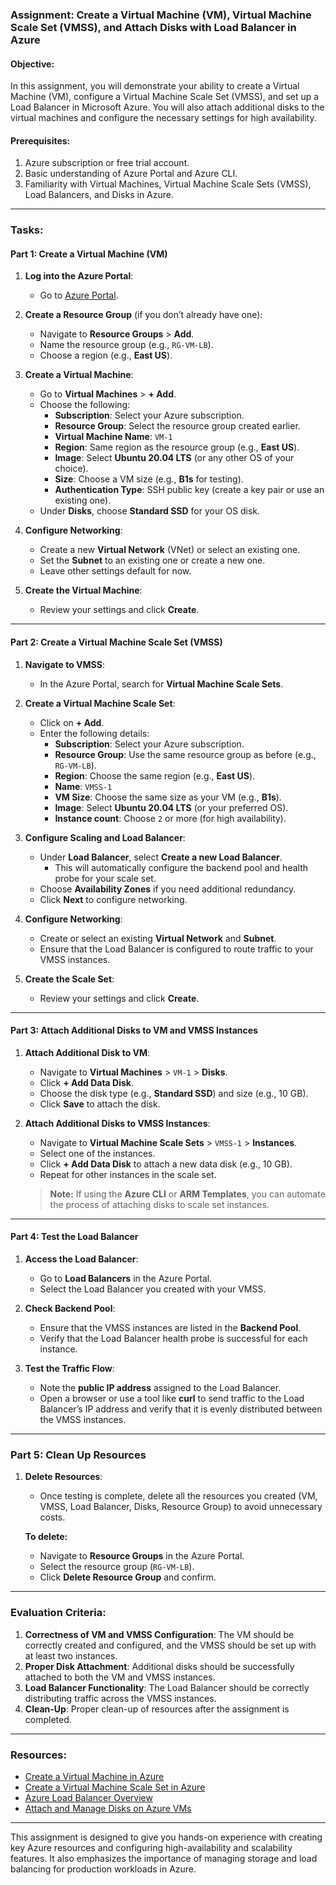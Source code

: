 ### **Assignment: Create a Virtual Machine (VM), Virtual Machine Scale Set (VMSS), and Attach Disks with Load Balancer in Azure**

#### **Objective:**
In this assignment, you will demonstrate your ability to create a Virtual Machine (VM), configure a Virtual Machine Scale Set (VMSS), and set up a Load Balancer in Microsoft Azure. You will also attach additional disks to the virtual machines and configure the necessary settings for high availability.

#### **Prerequisites:**
1. Azure subscription or free trial account.
2. Basic understanding of Azure Portal and Azure CLI.
3. Familiarity with Virtual Machines, Virtual Machine Scale Sets (VMSS), Load Balancers, and Disks in Azure.

---

### **Tasks:**

#### **Part 1: Create a Virtual Machine (VM)**

1. **Log into the Azure Portal**:
   - Go to [Azure Portal](https://portal.azure.com/).

2. **Create a Resource Group** (if you don’t already have one):
   - Navigate to **Resource Groups** > **Add**.
   - Name the resource group (e.g., `RG-VM-LB`).
   - Choose a region (e.g., **East US**).

3. **Create a Virtual Machine**:
   - Go to **Virtual Machines** > **+ Add**.
   - Choose the following:
     - **Subscription**: Select your Azure subscription.
     - **Resource Group**: Select the resource group created earlier.
     - **Virtual Machine Name**: `VM-1`
     - **Region**: Same region as the resource group (e.g., **East US**).
     - **Image**: Select **Ubuntu 20.04 LTS** (or any other OS of your choice).
     - **Size**: Choose a VM size (e.g., **B1s** for testing).
     - **Authentication Type**: SSH public key (create a key pair or use an existing one).
   - Under **Disks**, choose **Standard SSD** for your OS disk.

4. **Configure Networking**:
   - Create a new **Virtual Network** (VNet) or select an existing one.
   - Set the **Subnet** to an existing one or create a new one.
   - Leave other settings default for now.

5. **Create the Virtual Machine**:
   - Review your settings and click **Create**.

---

#### **Part 2: Create a Virtual Machine Scale Set (VMSS)**

1. **Navigate to VMSS**:
   - In the Azure Portal, search for **Virtual Machine Scale Sets**.

2. **Create a Virtual Machine Scale Set**:
   - Click on **+ Add**.
   - Enter the following details:
     - **Subscription**: Select your Azure subscription.
     - **Resource Group**: Use the same resource group as before (e.g., `RG-VM-LB`).
     - **Region**: Choose the same region (e.g., **East US**).
     - **Name**: `VMSS-1`
     - **VM Size**: Choose the same size as your VM (e.g., **B1s**).
     - **Image**: Select **Ubuntu 20.04 LTS** (or your preferred OS).
     - **Instance count**: Choose `2` or more (for high availability).

3. **Configure Scaling and Load Balancer**:
   - Under **Load Balancer**, select **Create a new Load Balancer**.
     - This will automatically configure the backend pool and health probe for your scale set.
   - Choose **Availability Zones** if you need additional redundancy.
   - Click **Next** to configure networking.
   
4. **Configure Networking**:
   - Create or select an existing **Virtual Network** and **Subnet**.
   - Ensure that the Load Balancer is configured to route traffic to your VMSS instances.

5. **Create the Scale Set**:
   - Review your settings and click **Create**.

---

#### **Part 3: Attach Additional Disks to VM and VMSS Instances**

1. **Attach Additional Disk to VM**:
   - Navigate to **Virtual Machines** > `VM-1` > **Disks**.
   - Click **+ Add Data Disk**.
   - Choose the disk type (e.g., **Standard SSD**) and size (e.g., 10 GB).
   - Click **Save** to attach the disk.

2. **Attach Additional Disks to VMSS Instances**:
   - Navigate to **Virtual Machine Scale Sets** > `VMSS-1` > **Instances**.
   - Select one of the instances.
   - Click **+ Add Data Disk** to attach a new data disk (e.g., 10 GB).
   - Repeat for other instances in the scale set.
   
   > **Note:** If using the **Azure CLI** or **ARM Templates**, you can automate the process of attaching disks to scale set instances.

---

#### **Part 4: Test the Load Balancer**

1. **Access the Load Balancer**:
   - Go to **Load Balancers** in the Azure Portal.
   - Select the Load Balancer you created with your VMSS.

2. **Check Backend Pool**:
   - Ensure that the VMSS instances are listed in the **Backend Pool**.
   - Verify that the Load Balancer health probe is successful for each instance.

3. **Test the Traffic Flow**:
   - Note the **public IP address** assigned to the Load Balancer.
   - Open a browser or use a tool like **curl** to send traffic to the Load Balancer’s IP address and verify that it is evenly distributed between the VMSS instances.

---

### **Part 5: Clean Up Resources**

1. **Delete Resources**:
   - Once testing is complete, delete all the resources you created (VM, VMSS, Load Balancer, Disks, Resource Group) to avoid unnecessary costs.

   **To delete:**
   - Navigate to **Resource Groups** in the Azure Portal.
   - Select the resource group (`RG-VM-LB`).
   - Click **Delete Resource Group** and confirm.

---
### **Evaluation Criteria:**

1. **Correctness of VM and VMSS Configuration**: The VM should be correctly created and configured, and the VMSS should be set up with at least two instances.
2. **Proper Disk Attachment**: Additional disks should be successfully attached to both the VM and VMSS instances.
3. **Load Balancer Functionality**: The Load Balancer should be correctly distributing traffic across the VMSS instances.
4. **Clean-Up**: Proper clean-up of resources after the assignment is completed.

---

### **Resources:**
- [Create a Virtual Machine in Azure](https://learn.microsoft.com/en-us/azure/virtual-machines/quick-create-portal)
- [Create a Virtual Machine Scale Set in Azure](https://learn.microsoft.com/en-us/azure/virtual-machine-scale-sets/quick-create-portal)
- [Azure Load Balancer Overview](https://learn.microsoft.com/en-us/azure/load-balancer/load-balancer-overview)
- [Attach and Manage Disks on Azure VMs](https://learn.microsoft.com/en-us/azure/virtual-machines/disks)

---

This assignment is designed to give you hands-on experience with creating key Azure resources and configuring high-availability and scalability features. It also emphasizes the importance of managing storage and load balancing for production workloads in Azure.
